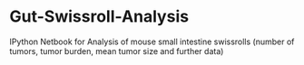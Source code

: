 # Gut-Swissroll-Analysis
IPython Netbook for Analysis of mouse small intestine swissrolls (number of tumors, tumor burden, mean tumor size and further data)
